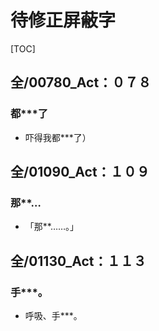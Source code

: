 # 待修正屏蔽字

[TOC]

## 全/00780_Act：０７８

### 都***了

- 吓得我都***了）


## 全/01090_Act：１０９

### 那**…

- 「那**……。」


## 全/01130_Act：１１３

### 手***。

- 呼吸、手***。
